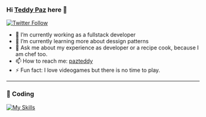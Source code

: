 ### Hi [Teddy Paz][website] here 👋

[![Twitter Follow](https://img.shields.io/twitter/follow/paz_ted?color=%231DA1F2&label=pazteddy&logo=twitter&style=for-the-badge)](https://twitter.com/paz_ted)



- 🔭 I’m currently working as a fullstack developer 
- 🌱 I’m currently learning more about dessign patterns
- 💬 Ask me about my experience as developer or a recipe cook, because I am chef too.
- 📫 How to reach me: [pazteddy][website]
- ⚡ Fun fact: I love videogames but there is no time to play.
---
### 🚀 Coding

[![My Skills](https://skillicons.dev/icons?i=html,css,js,react,angular,php,ruby,rails,python,django,mysql,mongodb)](https://skillicons.dev)

<!-- Links -->
[website]:https://pazteddy.com
